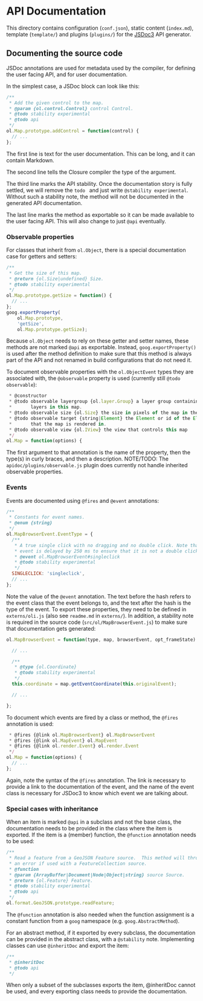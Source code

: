 # API Documentation

This directory contains configuration (`conf.json`), static content (`index.md`), template (`template/`) and plugins (`plugins/`) for the [JSDoc3](http://usejsdoc.org/) API generator.

## Documenting the source code

JSDoc annotations are used for metadata used by the compiler, for defining the user facing API, and for user documentation.

In the simplest case, a JSDoc block can look like this:
```js
/**
 * Add the given control to the map.
 * @param {ol.control.Control} control Control.
 * @todo stability experimental
 * @todo api
 */
ol.Map.prototype.addControl = function(control) {
  // ...
};
```
The first line is text for the user documentation. This can be long, and it can
contain Markdown.

The second line tells the Closure compiler the type of the argument.

The third line marks the API stability. Once the documentation story is fully settled, we will remove the `todo ` and just write `@stability experimental`. Without such a stability note, the method will not be documented in the generated API documentation.

The last line marks the method as exportable so it can be made available to the user facing API. This will also change to just `@api` eventually.

### Observable properties

For classes that inherit from `ol.Object`, there is a special documentation case for getters and setters:
```js
/**
 * Get the size of this map.
 * @return {ol.Size|undefined} Size.
 * @todo stability experimental
 */
ol.Map.prototype.getSize = function() {
  // ...
};
goog.exportProperty(
    ol.Map.prototype,
    'getSize',
    ol.Map.prototype.getSize);
```
Because `ol.Object` needs to rely on these getter and setter names, these methods are not marked `@api` as exportable. Instead, `goog.exportProperty()` is used after the method definition to make sure that this method is always part of the API and not renamed in build configurations that do not need it.

To document observable properties with the `ol.ObjectEvent` types they are associated with, the `@observable` property is used (currently still `@todo observable`):
```js
 * @constructor
 * @todo observable layergroup {ol.layer.Group} a layer group containing the
 *       layers in this map.
 * @todo observable size {ol.Size} the size in pixels of the map in the DOM
 * @todo observable target {string|Element} the Element or id of the Element
 *       that the map is rendered in.
 * @todo observable view {ol.IView} the view that controls this map
 */
ol.Map = function(options) {
```
The first argument to that annotation is the name of the property, then the type(s) in curly braces, and then a description. NOTE/TODO: The `apidoc/plugins/observable.js` plugin does currently not handle inherited observable properties.

### Events

Events are documented using `@fires` and `@event` annotations:
```js
/**
 * Constants for event names.
 * @enum {string}
 */
ol.MapBrowserEvent.EventType = {
  /**
   * A true single click with no dragging and no double click. Note that this
   * event is delayed by 250 ms to ensure that it is not a double click.
   * @event ol.MapBrowserEvent#singleclick
   * @todo stability experimental
   */
  SINGLECLICK: 'singleclick',
  // ...
};
```
Note the value of the `@event` annotation. The text before the hash refers to the event class that the event belongs to, and the text after the hash is the type of the event. To export these properties, they need to be defined in `externs/oli.js` (also see `readme.md` in `externs/`). In addition, a stability note is required in the source code (`src/ol/MapBrowserEvent.js`) to make sure that documentation gets generated:
```js
ol.MapBrowserEvent = function(type, map, browserEvent, opt_frameState) {

  // ...

  /**
   * @type {ol.Coordinate}
   * @todo stability experimental
   */
  this.coordinate = map.getEventCoordinate(this.originalEvent);

  // ...

};
```
To document which events are fired by a class or method, the `@fires` annotation is used:
```js
 * @fires {@link ol.MapBrowserEvent} ol.MapBrowserEvent
 * @fires {@link ol.MapEvent} ol.MapEvent
 * @fires {@link ol.render.Event} ol.render.Event
 */
ol.Map = function(options) {
  // ...
};
```
Again, note the syntax of the `@fires` annotation. The link is necessary to provide a link to the documentation of the event, and the name of the event class is necessary for JSDoc3 to know which event we are talking about.

### Special cases with inheritance

When an item is marked `@api` in a subclass and not the base class, the documentation needs to be provided in the class where the item is exported. If the item is a (member) function, the `@function` annotation needs to be used:
```js
/**
 * Read a feature from a GeoJSON Feature source.  This method will throw
 * an error if used with a FeatureCollection source.
 * @function
 * @param {ArrayBuffer|Document|Node|Object|string} source Source.
 * @return {ol.Feature} Feature.
 * @todo stability experimental
 * @todo api
 */
ol.format.GeoJSON.prototype.readFeature;
```
The `@function` annotation is also needed when the function assignment is a
constant function from a `goog` namespace (e.g. `goog.AbstractMethod`).

For an abstract method, if it exported by every subclass, the documentation can be provided in the abstract class, with a `@stability` note. Implementing classes can use `@inheritDoc` and export the item:
```js
/**
 * @inheritDoc
 * @todo api
 */
```
When only a subset of the subclasses exports the item, @inheritDoc cannot
be used, and every exporting class needs to provide the documentation.

